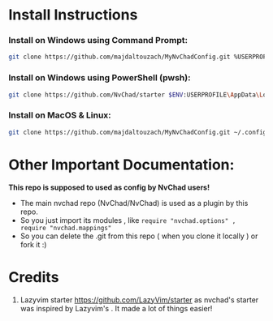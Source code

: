 # Install Instructions
### Install on Windows using **Command Prompt**:
```bash
git clone https://github.com/majdaltouzach/MyNvChadConfig.git %USERPROFILE%\AppData\Local\nvim && nvim  
```
### Install on Windows using **PowerShell (pwsh)**:
```bash 
git clone https://github.com/NvChad/starter $ENV:USERPROFILE\AppData\Local\nvim && nvim
```

### Install on MacOS & Linux:
```bash 
git clone https://github.com/majdaltouzach/MyNvChadConfig.git ~/.config/nvim && nvim
```
# Other Important Documentation:

**This repo is supposed to used as config by NvChad users!**

- The main nvchad repo (NvChad/NvChad) is used as a plugin by this repo.
- So you just import its modules , like `require "nvchad.options" , require "nvchad.mappings"`
- So you can delete the .git from this repo ( when you clone it locally ) or fork it :)

# Credits

1) Lazyvim starter https://github.com/LazyVim/starter as nvchad's starter was inspired by Lazyvim's . It made a lot of things easier!
